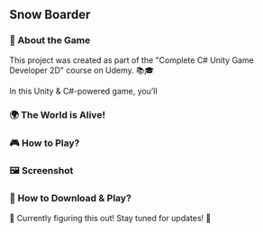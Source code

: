 ## Snow Boarder
### 📜 About the Game

This project was created as part of the "Complete C# Unity Game Developer 2D" course on Udemy. 📚🎓

In this Unity & C#-powered game, you’ll 

### 🌍 The World is Alive!

### 🎮 How to Play?

### 🖼️ Screenshot

### 🔽 How to Download & Play?
🚧 Currently figuring this out! Stay tuned for updates! 🚧
